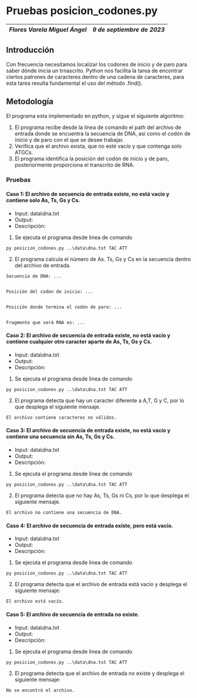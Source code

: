 # Pruebas posicion_codones.py
| *Flores Varela Miguel Ángel* | *9 de septiembre de 2023* |
|--|--|

## Introducción
Con frecuencia necesitamos localizar los codones de inicio y de paro para saber dónde inicia un trnascrito. Python nos facilita la tarea de encontrar ciertos patrones de caracteres dentro de una cadena de caracteres, para esta tarea resulta fundamental el uso del método .find().

## Metodología

El programa esta implementado en python, y sigue el siguiente algoritmo:

1. El programa recibe desde la línea de comando el path del archivo de entrada donde se encuentra la secuencia de DNA, así como el codón de inicio y de paro con el que se desee trabajar.
2. Verifica que el archivo exista, que no esté vacío y que contenga solo ATGCs.
3. El programa identifica la posición del codón de inicio y de paro, posteriormente proporciona el transcrito de RNA.


### Pruebas

#### Caso 1: El archivo de secuencia de entrada existe, no está vacío y contiene solo As, Ts, Gs y Cs.

- Input: data\dna.txt
- Output:
- Descripción:

1. Se ejecuta el programa desde linea de comando

```{python}
py posicion_codones.py ..\data\dna.txt TAC ATT
```

2. El programa calcula el número de As. Ts, Gs y Cs en la secuencia dentro del archivo de entrada.

```
Secuencia de DNA: ...


Posición del codon de inicio: ...


Posición donde termina el codón de paro: ...


Fragmento que será RNA es: ...
```

#### Caso 2: El archivo de secuencia de entrada existe, no está vacío y contiene cualquier otro caracter aparte de As, Ts, Gs y Cs.

- Input: data\dna.txt 
- Output: 
- Descripción:

1. Se ejecuta el programa desde linea de comando

```{python}
py posicion_codones.py ..\data\dna.txt TAC ATT
```

2. El programa detecta que hay un caracter diferente a A,T, G y C, por lo que desplega el siguiente mensaje.

```
El archivo contiene caracteres no válidos.
```

#### Caso 3: El archivo de secuencia de entrada existe, no está vacío y contiene una secuencia sin As, Ts, Gs y Cs.

- Input: data\dna.txt
- Output: 
- Descripción:

1. Se ejecuta el programa desde linea de comando

```{python}
py posicion_codones.py ..\data\dna.txt TAC ATT
```

2. El programa detecta que no hay As, Ts, Gs ni Cs, por lo que desplega el siguiente mensaje.

```
El archivo no contiene una secuencia de DNA.
```

#### Caso 4: El archivo de secuencia de entrada existe, pero está vacío.

- Input: data\dna.txt
- Output: 
- Descripción:

1. Se ejecuta el programa desde linea de comando

```{python}
py posicion_codones.py ..\data\dna.txt TAC ATT
```

2. El programa detecta que el archivo de entrada está vacío y desplega el siguiente mensaje:

```
El archivo está vacío.
```

#### Caso 5: El archivo de secuencia de entrada no existe.

- Input: data\dna.txt
- Output: 
- Descripción:

1. Se ejecuta el programa desde linea de comando

```{python}
py posicion_codones.py ..\data\dna.txt TAC ATT
```

2. El programa detecta que el archivo de entrada no existe y desplega el siguiente mensaje:

```
No se encontró el archivo.
```
